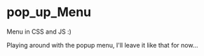 # pop_up_Menu
Menu in CSS and JS :)

Playing around with the popup menu, I'll leave it like that for now...
